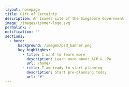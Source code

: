 ```yaml
---
layout: homepage
title: Gift of Certainty
description: An Isomer site of the Singapore Government
image: /images/isomer-logo.svg
permalink: /
notification: ""
sections:
  - hero:
      background: /images/psd_banner.png
      key_highlights:
        - title: I want to learn more
          description: Learn more about ACP & LPA
          url: /home/
        - title: I am ready to start planning
          description: Start pre-planning today
          url: "#"
---
```

